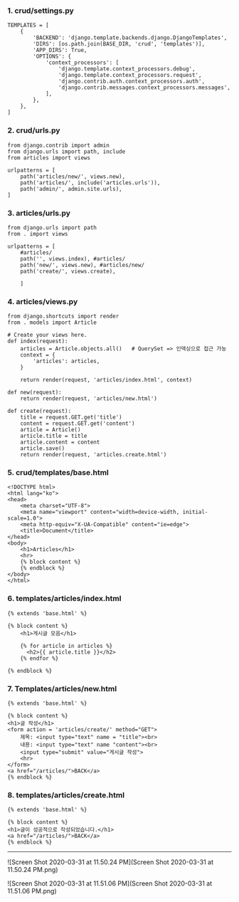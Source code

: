 ### 1. crud/settings.py

```
TEMPLATES = [
    {
        'BACKEND': 'django.template.backends.django.DjangoTemplates',
        'DIRS': [os.path.join(BASE_DIR, 'crud', 'templates')],
        'APP_DIRS': True,
        'OPTIONS': {
            'context_processors': [
                'django.template.context_processors.debug',
                'django.template.context_processors.request',
                'django.contrib.auth.context_processors.auth',
                'django.contrib.messages.context_processors.messages',
            ],
        },
    },
]
```



### 2. crud/urls.py

```
from django.contrib import admin
from django.urls import path, include
from articles import views

urlpatterns = [
    path('articles/new/', views.new),
    path('articles/', include('articles.urls')),
    path('admin/', admin.site.urls),
]
```



### 3. articles/urls.py

```
from django.urls import path
from . import views

urlpatterns = [
    #articles/
    path('', views.index), #articles/
    path('new/', views.new), #articles/new/
    path('create/', views.create),

    ]
```



### 4. articles/views.py

```
from django.shortcuts import render
from . models import Article

# Create your views here.
def index(request):
    articles = Article.objects.all()   # QuerySet => 인덱싱으로 접근 가능
    context = {
        'articles': articles,
    }

    return render(request, 'articles/index.html', context)

def new(request):
    return render(request, 'articles/new.html')

def create(request):
    title = request.GET.get('title')
    content = request.GET.get('content')
    article = Article()
    article.title = title
    article.content = content
    article.save()
    return render(request, 'articles.create.html')
```



### 5. crud/templates/base.html

```
<!DOCTYPE html>
<html lang="ko">
<head>
    <meta charset="UTF-8">
    <meta name="viewport" content="width=device-width, initial-scale=1.0">
    <meta http-equiv="X-UA-Compatible" content="ie=edge">
    <title>Document</title>
</head>
<body>
    <h1>Articles</h1>
    <hr>
    {% block content %}
    {% endblock %}
</body>
</html>
```



### 6. templates/articles/index.html

```
{% extends 'base.html' %}

{% block content %}
    <h1>게시글 모음</h1>
    
    {% for article in articles %}
      <h2>{{ article.title }}</h2>
    {% endfor %}

{% endblock %}
```



### 7. Templates/articles/new.html

```
{% extends 'base.html' %}

{% block content %}
<h1>글 작성</h1>
<form action = 'articles/create/' method="GET">
    제목: <input type="text" name = "title"><br>
    내용: <input type="text" name "content"><br>
    <input type="submit" value="게시글 작성">
    <hr>
</form>
<a href="/articles/">BACK</a>
{% endblock %}
```



### 8. templates/articles/create.html

````
{% extends 'base.html' %}

{% block content %}
<h1>글이 성공적으로 작성되었습니다.</h1>
<a href="/articles/">BACK</a>
{% endblock %}
````



<hr>



![Screen Shot 2020-03-31 at 11.50.24 PM](Screen Shot 2020-03-31 at 11.50.24 PM.png)



![Screen Shot 2020-03-31 at 11.51.06 PM](Screen Shot 2020-03-31 at 11.51.06 PM.png)